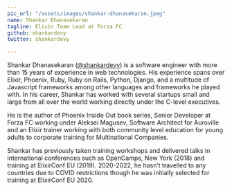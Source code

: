 ```yaml
---
pic_url: "/assets/images/shankar-dhanasekaran.jpeg"
name: Shankar Dhanasekaran
tagline: Elixir Team Lead at Forza FC
github: shankardevy
twitter: shankardevy

---
```

Shankar Dhanasekaran ([@shankardevy](https://twitter.com/shankardevy "@shankardevy")) is a software engineer with more than 15 years of experience in web technologies. His experience spans over Elixir, Phoenix, Ruby, Ruby on Rails, Python, Django, and a multitude of Javascript frameworks among other languages and frameworks he played with. In his career, Shankar has worked with several startups small and large from all over the world working directly under the C-level executives.   
  
He is the author of Phoenix Inside Out book series, Senior Developer at Forza FC working under Aleksei Magusev, Software Architect for Auroville and an Elixir trainer working with both community level education for young adults to corporate training for Multinational Companies.  
  
Shankar has previously taken training workshops and delivered talks in international conferences such as OpenCamps, New York (2018) and training at ElixirConf EU (2019). 2020-2022, he hasn’t travelled to any countries due to COVID restrictions though he was initially selected for training at ElixirConf EU 2020.